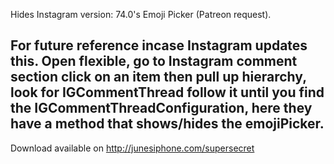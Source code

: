 Hides Instagram version: 74.0's Emoji Picker (Patreon request).

For future reference incase Instagram updates this.
Open flexible, go to Instagram comment section click on an item then pull up hierarchy, look for IGCommentThread follow it until you find the IGCommentThreadConfiguration, here they have a method that shows/hides the emojiPicker.
----

Download available on 
http://junesiphone.com/supersecret
